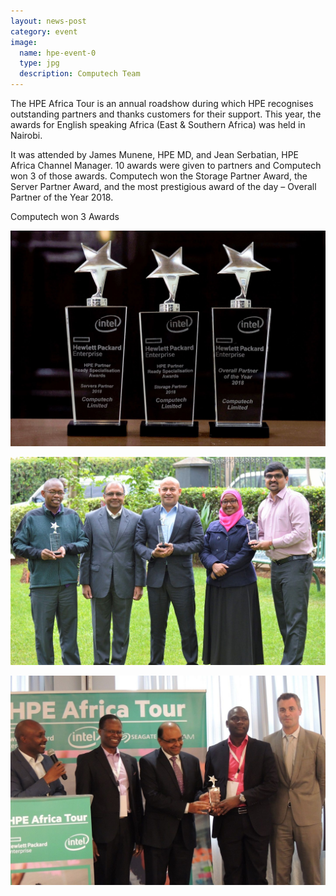 ```yaml
---
layout: news-post
category: event
image:
  name: hpe-event-0
  type: jpg
  description: Computech Team
---
```


The HPE Africa Tour is an annual roadshow during which HPE recognises outstanding partners and thanks customers for their support. This year, the awards for English speaking Africa (East & Southern Africa) was held in Nairobi.

It was attended by James Munene, HPE MD, and Jean Serbatian, HPE Africa Channel Manager. 10 awards were given to partners and Computech won 3 of those awards. Computech won the Storage Partner Award, the Server Partner Award, and the most prestigious award of the day – Overall Partner of the Year 2018.

Computech won 3 Awards 

![](/assets/news/hpe-event-1.jpg)

![](/assets/news/hpe-event-2.jpg)

![](/assets/news/hpe-event-3.jpg)
